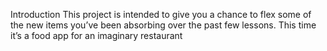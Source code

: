 Introduction
This project is intended to give you a chance to flex some of the new items you’ve been absorbing over the past few lessons. This time it’s a food app for an imaginary restaurant

